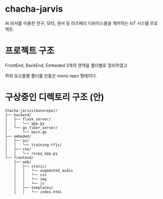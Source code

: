 # chacha-jarvis
Ai 비서를 이용한 전구, 모터, 센서 등 라즈베리 디바이스들을 제어하는 IoT 시스템 프로젝트

# 프로젝트 구조

FrontEnd, BackEnd, Embeded 3개의 영역을 폴더별로 정리하였고

하위 요소들별 폴더를 만들은 mono repo 형태이다.



# 구상중인 디렉토리 구조 (안)
```
Chacha-jarvis(monorepo)/
├── backend/
│   ├── flask_server/
│   │   └── app.py
│   └── go_fiber_server/
│       └── main.go
├── embeded/
│   ├── ai/
│   │   └── training-tfjs/
│   ├── ros/
│   │   └── rospy_app.py
└── frontend/
    ├── web/
    │   ├── static/
    │   │   └── augmented_audio
    │   │   └── css
    │   │   └── img
    │   │   └── js
    │   ├── templates/
    │   │   └── index.html

```
